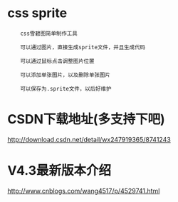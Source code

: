 ﻿# css sprite

        css雪碧图简单制作工具

        可以通过图片，直接生成sprite文件，并且生成代码

        可以通过鼠标点击调整图片位置

		可以添加单张图片，以及删除单张图片

		可以保存为.sprite文件，以后好维护

# CSDN下载地址(多支持下吧)

http://download.csdn.net/detail/wx247919365/8741243

# V4.3最新版本介绍

http://www.cnblogs.com/wang4517/p/4529741.html